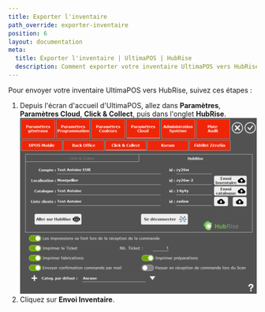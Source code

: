 ```yaml
---
title: Exporter l'inventaire
path_override: exporter-inventaire
position: 6
layout: documentation
meta:
  title: Exporter l'inventaire | UltimaPOS | HubRise
  description: Comment exporter votre inventaire UltimaPOS vers HubRise.
---
```


Pour envoyer votre inventaire UltimaPOS vers HubRise, suivez ces étapes :

1. Depuis l'écran d'accueil d'UltimaPOS, allez dans **Paramètres**, **Paramètres Cloud**, **Click & Collect**, puis dans l'onglet **HubRise**.
   ![Exporter l'inventaire - Envoi Inventaire](./images/003-ultimapos-connected.png)
2. Cliquez sur **Envoi Inventaire**.
